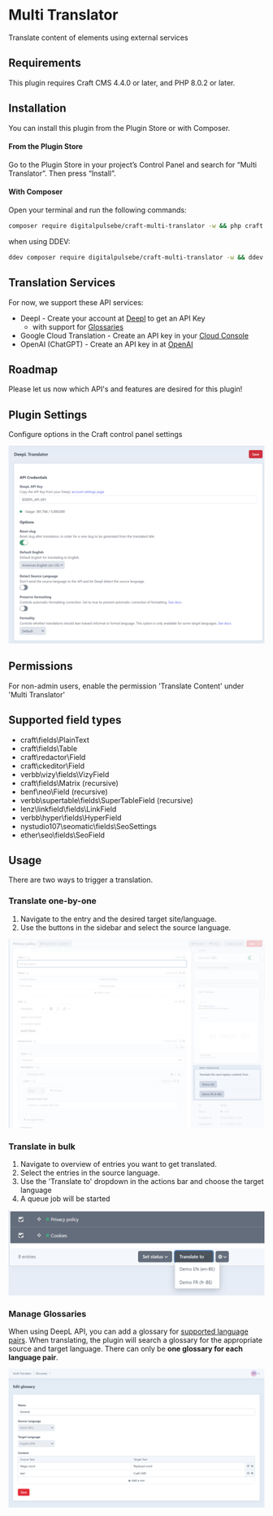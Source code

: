 # Multi Translator

Translate content of elements using external services

## Requirements

This plugin requires Craft CMS 4.4.0 or later, and PHP 8.0.2 or later.

## Installation

You can install this plugin from the Plugin Store or with Composer.

#### From the Plugin Store

Go to the Plugin Store in your project’s Control Panel and search for “Multi Translator”. Then press “Install”.

#### With Composer

Open your terminal and run the following commands:

```bash
composer require digitalpulsebe/craft-multi-translator -w && php craft plugin/install multi-translator
```

when using DDEV:

```bash
ddev composer require digitalpulsebe/craft-multi-translator -w && ddev exec php craft plugin/install multi-translator
```

## Translation Services

For now, we support these API services:

- Deepl - Create your account at [Deepl](https://www.deepl.com/nl/pro-api) to get an API Key
  - with support for [Glossaries](#manage-glossaries)
- Google Cloud Translation - Create an API key in your [Cloud Console](https://console.cloud.google.com/)
- OpenAI (ChatGPT) - Create an API key in at [OpenAI](https://platform.openai.com/)

## Roadmap

Please let us now which API's and features are desired for this plugin!

## Plugin Settings

Configure options in the Craft control panel settings

![Screenshot](resources/img/screenshot_settings.png)

## Permissions

For non-admin users, enable the permission 'Translate Content' under 'Multi Translator'

## Supported field types

- craft\fields\PlainText
- craft\fields\Table
- craft\redactor\Field
- craft\ckeditor\Field
- verbb\vizy\fields\VizyField
- craft\fields\Matrix (recursive)
- benf\neo\Field (recursive)
- verbb\supertable\fields\SuperTableField (recursive)
- lenz\linkfield\fields\LinkField
- verbb\hyper\fields\HyperField
- nystudio107\seomatic\fields\SeoSettings
- ether\seo\fields\SeoField

## Usage

There are two ways to trigger a translation.

### Translate one-by-one

1. Navigate to the entry and the desired target site/language.
2. Use the buttons in the sidebar and select the source language.

![Screenshot](resources/img/screenshot_sidebar.png)

### Translate in bulk

1. Navigate to overview of entries you want to get translated.
2. Select the entries in the source language.
3. Use the 'Translate to' dropdown in the actions bar and choose the target language
4. A queue job will be started

![Screenshot](resources/img/screenshot_actions.png)

### Manage Glossaries

When using DeepL API, you can add a glossary for [supported language pairs](https://developers.deepl.com/docs/api-reference/glossaries).
When translating, the plugin will search a glossary for the appropriate source and target language.
There can only be **one glossary for each language pair**.

![Screenshot](resources/img/screenshot_glossaries.png)
